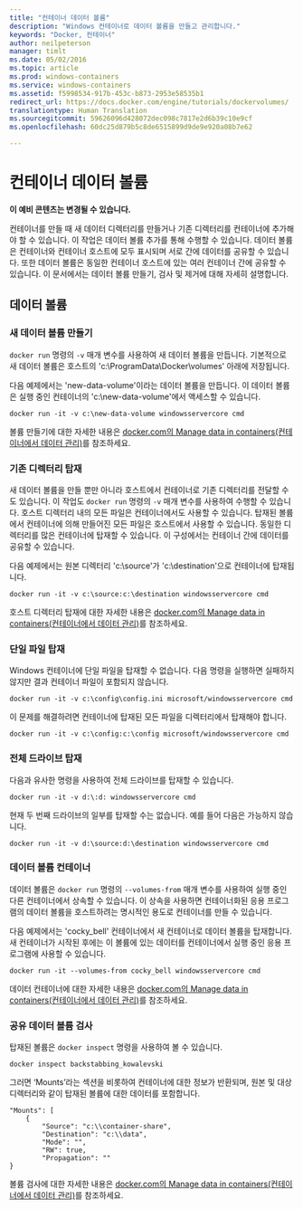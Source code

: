 ```yaml
---
title: "컨테이너 데이터 볼륨"
description: "Windows 컨테이너로 데이터 볼륨을 만들고 관리합니다."
keywords: "Docker, 컨테이너"
author: neilpeterson
manager: timlt
ms.date: 05/02/2016
ms.topic: article
ms.prod: windows-containers
ms.service: windows-containers
ms.assetid: f5998534-917b-453c-b873-2953e58535b1
redirect_url: https://docs.docker.com/engine/tutorials/dockervolumes/
translationtype: Human Translation
ms.sourcegitcommit: 59626096d428072dec098c7817e2d6b39c10e9cf
ms.openlocfilehash: 60dc25d879b5c8de6515899d9de9e920a08b7e62

---
```


# 컨테이너 데이터 볼륨

**이 예비 콘텐츠는 변경될 수 있습니다.** 

컨테이너를 만들 때 새 데이터 디렉터리를 만들거나 기존 디렉터리를 컨테이너에 추가해야 할 수 있습니다. 이 작업은 데이터 볼륨 추가를 통해 수행할 수 있습니다. 데이터 볼륨은 컨테이너와 컨테이너 호스트에 모두 표시되며 서로 간에 데이터를 공유할 수 있습니다. 또한 데이터 볼륨은 동일한 컨테이너 호스트에 있는 여러 컨테이너 간에 공유할 수 있습니다. 이 문서에서는 데이터 볼륨 만들기, 검사 및 제거에 대해 자세히 설명합니다.

## 데이터 볼륨

### 새 데이터 볼륨 만들기

`docker run` 명령의 `-v` 매개 변수를 사용하여 새 데이터 볼륨을 만듭니다. 기본적으로 새 데이터 볼륨은 호스트의 'c:\ProgramData\Docker\volumes' 아래에 저장됩니다.

다음 예제에서는 'new-data-volume'이라는 데이터 볼륨을 만듭니다. 이 데이터 볼륨은 실행 중인 컨테이너의 'c:\new-data-volume'에서 액세스할 수 있습니다.

```none
docker run -it -v c:\new-data-volume windowsservercore cmd
```

볼륨 만들기에 대한 자세한 내용은 [docker.com의 Manage data in containers(컨테이너에서 데이터 관리)](https://docs.docker.com/engine/userguide/containers/dockervolumes/#data-volumes)를 참조하세요.

### 기존 디렉터리 탑재

새 데이터 볼륨을 만들 뿐만 아니라 호스트에서 컨테이너로 기존 디렉터리를 전달할 수도 있습니다. 이 작업도 `docker run` 명령의 `-v` 매개 변수를 사용하여 수행할 수 있습니다. 호스트 디렉터리 내의 모든 파일은 컨테이너에서도 사용할 수 있습니다. 탑재된 볼륨에서 컨테이너에 의해 만들어진 모든 파일은 호스트에서 사용할 수 있습니다. 동일한 디렉터리를 많은 컨테이너에 탑재할 수 있습니다. 이 구성에서는 컨테이너 간에 데이터를 공유할 수 있습니다.

다음 예제에서는 원본 디렉터리 'c:\source'가 'c:\destination'으로 컨테이너에 탑재됩니다.

```none
docker run -it -v c:\source:c:\destination windowsservercore cmd
```

호스트 디렉터리 탑재에 대한 자세한 내용은 [docker.com의 Manage data in containers(컨테이너에서 데이터 관리)](https://docs.docker.com/engine/userguide/containers/dockervolumes/#mount-a-host-directory-as-a-data-volume)를 참조하세요.

### 단일 파일 탑재

Windows 컨테이너에 단일 파일을 탑재할 수 없습니다. 다음 명령을 실행하면 실패하지 않지만 결과 컨테이너 파일이 포함되지 않습니다. 

```none
docker run -it -v c:\config\config.ini microsoft/windowsservercore cmd
```

이 문제를 해결하려면 컨테이너에 탑재된 모든 파일을 디렉터리에서 탑재해야 합니다.

```none
docker run -it -v c:\config:c:\config microsoft/windowsservercore cmd
```

### 전체 드라이브 탑재

다음과 유사한 명령을 사용하여 전체 드라이브를 탑재할 수 있습니다.

```none
docker run -it -v d:\:d: windowsservercore cmd
```

현재 두 번째 드라이브의 일부를 탑재할 수는 없습니다. 예를 들어 다음은 가능하지 않습니다.

```none
docker run -it -v d:\source:d:\destination windowsservercore cmd
```

### 데이터 볼륨 컨테이너

데이터 볼륨은 `docker run` 명령의 `--volumes-from` 매개 변수를 사용하여 실행 중인 다른 컨테이너에서 상속할 수 있습니다. 이 상속을 사용하면 컨테이너화된 응용 프로그램의 데이터 볼륨을 호스트하려는 명시적인 용도로 컨테이너를 만들 수 있습니다. 

다음 예제에서는 'cocky_bell' 컨테이너에서 새 컨테이너로 데이터 볼륨을 탑재합니다. 새 컨테이너가 시작된 후에는 이 볼륨에 있는 데이터를 컨테이너에서 실행 중인 응용 프로그램에 사용할 수 있습니다.  

```none
docker run -it --volumes-from cocky_bell windowsservercore cmd
```

데이터 컨테이너에 대한 자세한 내용은 [docker.com의 Manage data in containers(컨테이너에서 데이터 관리)](https://docs.docker.com/engine/userguide/containers/dockervolumes/#mount-a-host-file-as-a-data-volume)를 참조하세요.

### 공유 데이터 볼륨 검사

탑재된 볼륨은 `docker inspect` 명령을 사용하여 볼 수 있습니다.

```none
docker inspect backstabbing_kowalevski
```

그러면 ‘Mounts’라는 섹션을 비롯하여 컨테이너에 대한 정보가 반환되며, 원본 및 대상 디렉터리와 같이 탑재된 볼륨에 대한 데이터를 포함합니다.

```none
"Mounts": [
    {
        "Source": "c:\\container-share",
        "Destination": "c:\\data",
        "Mode": "",
        "RW": true,
        "Propagation": ""
}
```

볼륨 검사에 대한 자세한 내용은 [docker.com의 Manage data in containers(컨테이너에서 데이터 관리)](https://docs.docker.com/engine/userguide/containers/dockervolumes/#locating-a-volume)를 참조하세요.




<!--HONumber=Sep16_HO2-->


